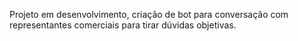 Projeto em desenvolvimento, criação de bot para conversação com representantes comerciais para tirar dúvidas objetivas.
